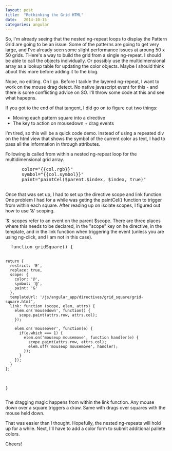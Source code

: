 ```yaml
---
layout: post
title:  "Rethinking the Grid HTML"
date:   2014-10-15
categories: angular
---
```


<div code-showhide headline="A premature start to this post that I am still not edting out">
  So, I'm already seeing that the nested ng-repeat loops to display the Pattern Grid are going to be an issue. Some of the patterns are going to get very large, and I've already seen some slight performance issues at aroung 50 x 50 grids. THere's a way to build the grid from a single ng-repeat. I should be able to call the objects individually. Or possibly use the multidimensional array as a lookup table for updating the color objects. Maybe I should think about this more before adding it to the blog.

  Nope, no editing. On I go. Before I tackle the layered ng-repeat, I want to work on the mouse drag detect. No native javascript event for this - and there is some conflicting advice on SO. I'll throw some code at this and see what hapepns.
</div>

If you got to the end of that tangent, I did go on to figure out two things:
- Moving each pattern square into a directive
- The key to action on mousedown + drag events

I'm tired, so this will be a quick code demo.  Instead of using a repeated div on the html view that shows the symbol of the current color as text, I had to pass all the information in through attributes.

<div code-showhide headline="Calling the grid-square directive from a view">

  <p>Following is called from within a nested ng-repeat loop for the multidimensional grid array.</p>

  <pre>
      color="{{col.rgb}}"
      symbol="{{col.symbol}}"
      paint="paintCel($parent.$index, $index, true)"
  </pre>

</div>

Once that was set up, I had to set up the directive scope and link function. One problem I had for a while was geting the paintCel() function to trigger from within each square. After reading up on isolate scopes, I figured out how to use '&' scoping.

'&' scopes refer to an event on the parent $scope. There are three places where this needs to be declared, in the "scope" key on he directive, in the template, and in the link function when triggering the event (unless you are using ng-click, and I am not in this case).

<div code-showhide headline="The entire gridSquare directive function">
<pre>
  function gridSquare() {

    return {
      restrict: 'E',
      replace: true,
      scope: {
        color: '@',
        symbol: '@',
        paint: '&'
      },
      templateUrl: '/js/angular_app/directives/grid_square/grid-square.html',
      link: function (scope, elem, attrs) {
        elem.on('mousedown', function() {
          scope.paint(attrs.row, attrs.col);
        });

        elem.on('mouseover', function(e) {
          if(e.which === 1) {
            elem.on('mouseup mousemove', function handler(e) {
              scope.paint(attrs.row, attrs.col);
              elem.off('mouseup mousemove', handler);
            });
          }
        });
      }
    };
  }
</pre>
</div>

The dragging magic happens from within the link function. Any mouse down over a square triggers a draw. Same with drags over squares with the mouse held down.

That was easier than I thought. Hopefully, the nested ng-repeats will hold up for a while. Next, I'll have to add a color form to submit additional pallete colors.

Cheers!
